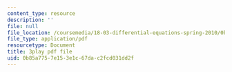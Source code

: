 ```yaml
---
content_type: resource
description: ''
file: null
file_location: /coursemedia/18-03-differential-equations-spring-2010/0b85a7757e153e1c67dac2fcd031dd2f_uNOyxQwIV8o.pdf
file_type: application/pdf
resourcetype: Document
title: 3play pdf file
uid: 0b85a775-7e15-3e1c-67da-c2fcd031dd2f
---
```

